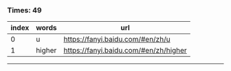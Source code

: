 ### Times: 49
| index | words | url |
| ------------ | ------------ | ------------ |
| 0| u | https://fanyi.baidu.com/#en/zh/u |
| 1| higher | https://fanyi.baidu.com/#en/zh/higher |




------------
